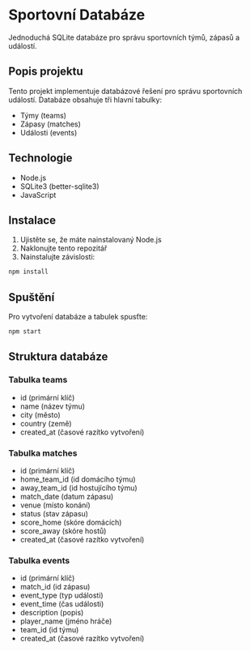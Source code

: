 # Sportovní Databáze

Jednoduchá SQLite databáze pro správu sportovních týmů, zápasů a událostí.

## Popis projektu

Tento projekt implementuje databázové řešení pro správu sportovních událostí. Databáze obsahuje tři hlavní tabulky:
- Týmy (teams)
- Zápasy (matches)
- Události (events)

## Technologie

- Node.js
- SQLite3 (better-sqlite3)
- JavaScript

## Instalace

1. Ujistěte se, že máte nainstalovaný Node.js
2. Naklonujte tento repozitář
3. Nainstalujte závislosti:
```bash
npm install
```

## Spuštění

Pro vytvoření databáze a tabulek spusťte:
```bash
npm start
```

## Struktura databáze

### Tabulka teams
- id (primární klíč)
- name (název týmu)
- city (město)
- country (země)
- created_at (časové razítko vytvoření)

### Tabulka matches
- id (primární klíč)
- home_team_id (id domácího týmu)
- away_team_id (id hostujícího týmu)
- match_date (datum zápasu)
- venue (místo konání)
- status (stav zápasu)
- score_home (skóre domácích)
- score_away (skóre hostů)
- created_at (časové razítko vytvoření)

### Tabulka events
- id (primární klíč)
- match_id (id zápasu)
- event_type (typ události)
- event_time (čas události)
- description (popis)
- player_name (jméno hráče)
- team_id (id týmu)
- created_at (časové razítko vytvoření) 